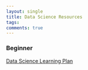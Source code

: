```yaml
---
layout: single
title: Data Science Resources
tags: 
comments: true
---
```


### Beginner
[Data Science Learning Plan](https://www.analyticsvidhya.com/blog/2017/01/the-most-comprehensive-data-science-learning-plan-for-2017/)
